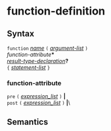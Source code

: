 # function-definition

## Syntax

`function` [_name_](name.md) `(` [_argument-list_](argument_list.md) `)`\
*function-attribute*__*__ \
[_result-type-declaration_](result_type_declaration.md)__?__\
`{` [_statement-list_](statement_list.md) `}`

### function-attribute
`pre` `(` [_expression_list_](expression_list.md) `)` __|__\
`post` `(` [_expression_list_](expression_list.md) `)` __|__\

## Semantics



